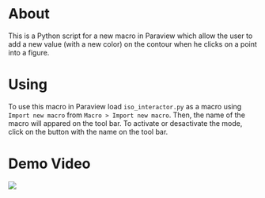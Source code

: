 # About

This is a Python script for a new macro in Paraview which allow the user to add a new value (with a new color) on the contour when he clicks on a point into a figure.


# Using

To use this macro in Paraview load `iso_interactor.py` as a macro using `Import new macro` from `Macro > Import new macro`. Then, the name of the macro will appared on the tool bar. To activate or desactivate the mode, click on the button with the name on the tool bar.

# Demo Video
![](https://github.com/laurinejoachim/pvisointeract/assets/130443463/4f794e09-9f2e-45e8-96f7-3c72751fc86a)
